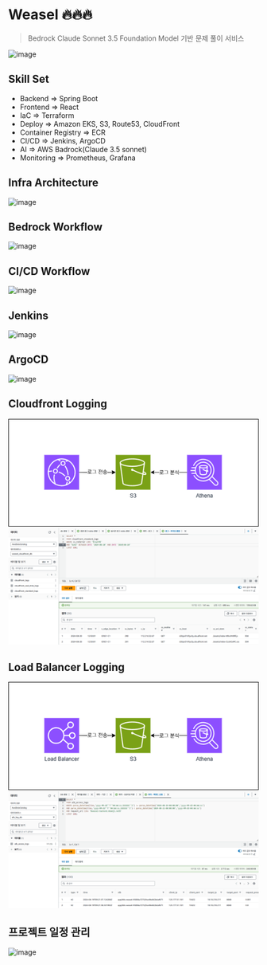 # Weasel 🔥🔥🔥

> Bedrock Claude Sonnet 3.5 Foundation Model 기반 문제 풀이 서비스

![image](https://github.com/user-attachments/assets/281374bb-1a76-4f7c-9b3a-285c0e243f92)

## Skill Set

- Backend => Spring Boot
- Frontend => React
- IaC => Terraform
- Deploy => Amazon EKS, S3, Route53, CloudFront
- Container Registry => ECR
- CI/CD => Jenkins, ArgoCD
- AI => AWS Badrock(Claude 3.5 sonnet)
- Monitoring => Prometheus, Grafana

## Infra Architecture

![image](https://github.com/user-attachments/assets/58c227d8-b4e1-467b-9f4c-14d6df05af27)

## Bedrock Workflow

![image](https://github.com/user-attachments/assets/18d56c86-cdc5-4886-b844-faeed4410abd)

## CI/CD Workflow

![image](https://github.com/user-attachments/assets/8ba5fa51-aee6-406c-80c3-5c38ed676c5a)

## Jenkins

![image](https://github.com/user-attachments/assets/72c2cd75-4a80-4e36-b5e7-d9e26c4c2569)

## ArgoCD

![image](https://github.com/user-attachments/assets/9f06af84-4201-44cf-af77-0243c9145382)

## Cloudfront Logging

![alt text](workflows_cloufront_logging.png)  
![alt text](query_cloudfront_log.png)  

## Load Balancer Logging

![alt text](workflows_alb_logging.png)  
![alt text](query_alb_log.png)  

## 프로젝트 일정 관리

![image](https://github.com/user-attachments/assets/2c1863e9-d688-4845-b681-b8c0b0545606)
